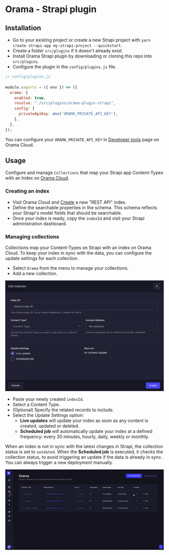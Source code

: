 # Orama - Strapi plugin

## Installation

- Go to your existing project or create a new Strapi project with `yarn create strapi-app my-strapi-project --quickstart`.
- Create a folder `src/plugins` if it doesn't already exist.
- Install Orama Strapi plugin by downloading or cloning this repo into `src/plugins`.
- Configure the plugin in the `config/plugins.js` file.

```js
// config/plugins.js

module.exports = ({ env }) => ({
  orama: {
    enabled: true,
    resolve: "./src/plugins/orama-plugin-strapi",
    config: {
      privateApiKey: env('ORAMA_PRIVATE_API_KEY'),
    },
  },
});
```

You can configure your `ORAMA_PRIVATE_API_KEY` in [Developer tools](https://cloud.orama.com/developer-tools) page on Orama Cloud.

## Usage

Configure and manage `Collections` that map your Strapi app Content-Types with an Index on [Orama Cloud](https://cloud.orama.com/indexes).

### Creating an index

- Visit Orama Cloud and [Create](https://cloud.orama.com/indexes/create/from-integrations) a new "REST API" index.
- Define the searchable properties in the schema. This schema reflects your Strapi's model fields that should be searchable.
- Once your index is ready, copy the `indexId` and visit your Strapi administration dashboard.

### Managing collections

Collections map your Content-Types on Strapi with an index on Orama Cloud. To keep your index in sync with the data, you can configure the update settings for each collection.

- Select `Orama` from the menu to manage your collections.
- Add a new collection.

<img src="./misc/assets/collection.png" alt="Collection form" width="600" />

- Paste your newly created `indexId`.
- Select a Content Type.
- (Optional) Specify the related records to include.
- Select the Update Settings option:
  - **Live updates** will update your index as soon as any content is created, updated or deleted.
  - **Scheduled job** will automatically update your index at a defined frequency: every 30 minutes, hourly, daily, weekly or monthly.

When an index is not in sync with the latest changes in Strapi, the collection status is set to `outdated`. 
When the **Scheduled job** is executed, it checks the collection status, to avoid triggering an update if the data is already in sync. You can always trigger a new deployment manually.

<img src="./misc/assets/deploy.gif" alt="Manual deploy" width="600" />